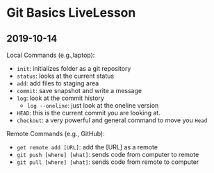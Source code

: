 # Git Basics LiveLesson

## 2019-10-14

Local Commands (e.g.,laptop):

- `init`: initializes folder as a git repository
- `status`: looks at the current status
- `add`: add files to staging area
- `commit`: save snapshot and write a message
- `log`: look at the commit history
    - `log --oneline`: just look at the oneline version
- `HEAD`: this is the current commit you are looking at.
- `checkout`: a very powerful and general command to move you `Head`

Remote Commands (e.g., GitHub):

- `get remote add [URL]`: add the [URL] as a remote
- `git push [where] [what]`: sends code from computer to remote
- `git pull [where] [what]`: sends code from remote to computer 
